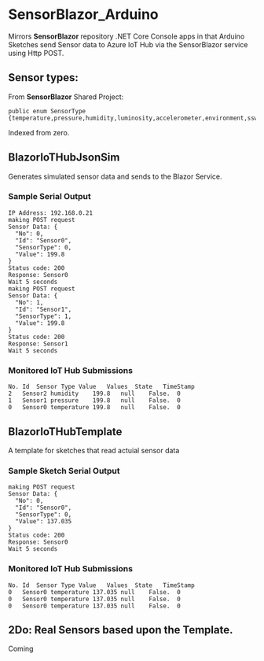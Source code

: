 # SensorBlazor_Arduino
Mirrors **SensorBlazor** repository .NET Core Console apps in that Arduino Sketches send Sensor data to Azure IoT Hub via the SensorBlazor service using Http POST.

## Sensor types:
From **SensorBlazor** Shared Project:
```
public enum SensorType {temperature,pressure,humidity,luminosity,accelerometer,environment,sswitch}
```
Indexed from zero.
## BlazorIoTHubJsonSim
Generates simulated sensor data and sends to the Blazor Service.

### Sample Serial Output
```
IP Address: 192.168.0.21
making POST request
Sensor Data: {
  "No": 0,
  "Id": "Sensor0",
  "SensorType": 0,
  "Value": 199.8
}
Status code: 200
Response: Sensor0
Wait 5 seconds
making POST request
Sensor Data: {
  "No": 1,
  "Id": "Sensor1",
  "SensorType": 1,
  "Value": 199.8
}
Status code: 200
Response: Sensor1
Wait 5 seconds
```

### Monitored IoT Hub Submissions
```
No.	Id	Sensor Type	Value	Values	State	TimeStamp
2	Sensor2	humidity	199.8	null	False.	0
1	Sensor1	pressure	199.8	null	False.	0
0	Sensor0	temperature	199.8	null	False.	0
```

## BlazorIoTHubTemplate
A template for sketches that read actuial sensor data

### Sample Sketch Serial Output
```
making POST request
Sensor Data: {
  "No": 0,
  "Id": "Sensor0",
  "SensorType": 0,
  "Value": 137.035
}
Status code: 200
Response: Sensor0
Wait 5 seconds
```

### Monitored IoT Hub Submissions
```
No.	Id	Sensor Type	Value	Values	State	TimeStamp
0	Sensor0	temperature	137.035	null	False.	0
0	Sensor0	temperature	137.035	null	False.	0
0	Sensor0	temperature	137.035	null	False.	0
```

## 2Do: Real Sensors based upon the Template.
Coming